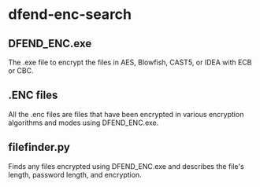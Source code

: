 # dfend-enc-search

## DFEND_ENC.exe
The .exe file to encrypt the files in AES, Blowfish, CAST5, or IDEA with ECB or CBC.

## .ENC files
All the .enc files are files that have been encrypted in various encryption algorithms and modes using DFEND_ENC.exe.

## filefinder.py
Finds any files encrypted using DFEND_ENC.exe and describes the file's length, password length, and encryption.
